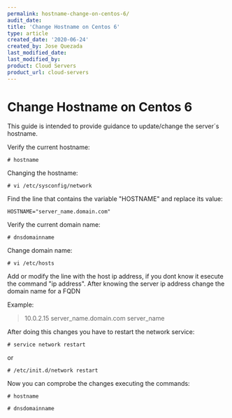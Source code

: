 ```yaml
---
permalink: hostname-change-on-centos-6/
audit_date:
title: 'Change Hostname on Centos 6'
type: article
created_date: '2020-06-24'
created_by: Jose Quezada
last_modified_date:
last_modified_by:
product: Cloud Servers
product_url: cloud-servers
---
```


# Change Hostname on Centos 6

This guide is intended to provide guidance to update/change the server´s hostname.

Verify the current hostname:

	# hostname

Changing the hostname:
	
	# vi /etc/sysconfig/network

Find the line that contains the variable "HOSTNAME" and replace its value:
	
	HOSTNAME="server_name.domain.com"

Verify the current domain name:
	
	# dnsdomainname

Change domain name:
	
	# vi /etc/hosts

Add or modify the line with the host ip address, if you dont know it esecute the command "ip address".
After knowing the server ip address change the domain name for a FQDN
	
Example:
> 10.0.2.15 	server_name.domain.com server_name

After doing this changes you have to restart the network service:

	# service network restart
or

	# /etc/init.d/network restart

Now you can comprobe the changes executing the commands:

    # hostname
    
    # dnsdomainname
